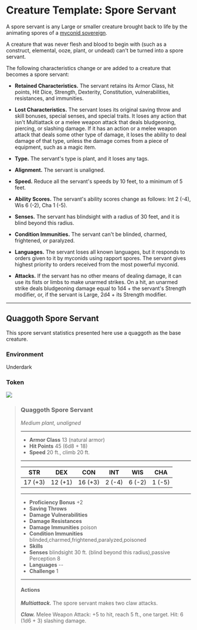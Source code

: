 # Creature Template: Spore Servant
A spore servant is any Large or smaller creature brought back to life by the animating spores of a [myconid sovereign](../Myconids.md#myconid-sovereign). 

A creature that was never flesh and blood to begin with (such as a construct, elemental, ooze, plant, or undead) can't be turned into a spore servant. 

The following characteristics change or are added to a creature that becomes a spore servant:

* **Retained Characteristics.** The servant retains its Armor Class, hit points, Hit Dice, Strength, Dexterity, Constitution, vulnerabilities, resistances, and immunities.

* **Lost Characteristics.** The servant loses its original saving throw and skill bonuses, special senses, and special traits. It loses any action that isn't Multiattack or a melee weapon attack that deals bludgeoning, piercing, or slashing damage. If it has an action or a melee weapon attack that deals some other type of damage, it loses the ability to deal damage of that type, unless the damage comes from a piece of equipment, such as a magic item.

* **Type.** The servant's type is plant, and it loses any tags.

* **Alignment.** The servant is unaligned.

* **Speed.** Reduce all the servant's speeds by 10 feet, to a minimum of 5 feet.

* **Ability Scores.** The servant's ability scores change as follows: Int 2 (-4), Wis 6 (-2), Cha 1 (-5).

* **Senses.** The servant has blindsight with a radius of 30 feet, and it is blind beyond this radius.

* **Condition Immunities.** The servant can't be blinded, charmed, frightened, or paralyzed.

* **Languages.** The servant loses all known languages, but it responds to orders given to it by myconids using rapport spores. The servant gives highest priority to orders received from the most powerful myconid.

* **Attacks.** If the servant has no other means of dealing damage, it can use its fists or limbs to make unarmed strikes. On a hit, an unarmed strike deals bludgeoning damage equal to 1d4 + the servant's Strength modifier, or, if the servant is Large, 2d4 + its Strength modifier.

---

## Quaggoth Spore Servant
This spore servant statistics presented here use a quaggoth as the base creature.

### Environment
Underdark

### Token
![](QuaggothSporeServant-Token.png)

>### Quaggoth Spore Servant
>*Medium plant, unaligned*
>___
>- **Armor Class** 13 (natural armor)
>- **Hit Points** 45 (6d8 + 18)
>- **Speed** 20 ft., climb 20 ft.
>___
>|**STR**|**DEX**|**CON**|**INT**|**WIS**|**CHA**|
>|:---:|:---:|:---:|:---:|:---:|:---:|
>|17 (+3)|12 (+1)|16 (+3)|2 (-4)|6 (-2)|1 (-5)|
>
>___
>- **Proficiency Bonus** +2
>- **Saving Throws** 
>- **Damage Vulnerabilities** 
>- **Damage Resistances** 
>- **Damage Immunities** poison
>- **Condition Immunities** blinded,charmed,frightened,paralyzed,poisoned
>- **Skills** 
>- **Senses** blindsight 30 ft. (blind beyond this radius),passive Perception 8
>- **Languages** --
>- **Challenge** 1
>___
>#### Actions
>***Multiattack.*** The spore servant makes two claw attacks.
>
>***Claw.*** Melee Weapon Attack: +5 to hit, reach 5 ft., one target. Hit: 6 (1d6 + 3) slashing damage.
>

